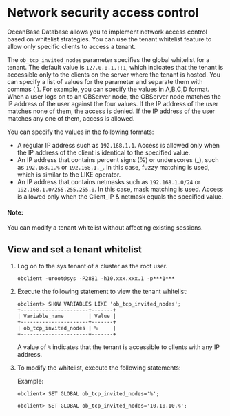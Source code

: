 # Network security access control

OceanBase Database allows you to implement network access control based on whitelist strategies. You can use the tenant whitelist feature to allow only specific clients to access a tenant. 

The `ob_tcp_invited_nodes` parameter specifies the global whitelist for a tenant. The default value is `127.0.0.1,::1`, which indicates that the tenant is accessible only to the clients on the server where the tenant is hosted.
You can specify a list of values for the parameter and separate them with commas (,). For example, you can specify the values in A,B,C,D format. When a user logs on to an OBServer node, the OBServer node matches the IP address of the user against the four values. If the IP address of the user matches none of them, the access is denied. If the IP address of the user matches any one of them, access is allowed. 

You can specify the values in the following formats:

* A regular IP address such as `192.168.1.1`. Access is allowed only when the IP address of the client is identical to the specified value. 
* An IP address that contains percent signs (%) or underscores (_), such as `192.168.1.%` or `192.168.1._`. In this case, fuzzy matching is used, which is similar to the LIKE operator. 
* An IP address that contains netmasks such as `192.168.1.0/24` or `192.168.1.0/255.255.255.0`. In this case, mask matching is used. Access is allowed only when the Client_IP & netmask equals the specified value. 

<main id="notice" type='explain'>
   <h4>Note:</h4>
   <p>You can modify a tenant whitelist without affecting existing sessions.</p>
</main>

## View and set a tenant whitelist

1. Log on to the sys tenant of a cluster as the root user. 

   ```shell
   obclient -uroot@sys -P2881 -h10.xxx.xxx.1 -p***1***
   ```

2. Execute the following statement to view the tenant whitelist: 

   ```shell
   obclient> SHOW VARIABLES LIKE 'ob_tcp_invited_nodes';
   +----------------------+-------+
   | Variable_name        | Value |
   +----------------------+-------+
   | ob_tcp_invited_nodes | %     |
   +----------------------+-------+
   ```

   A value of `%` indicates that the tenant is accessible to clients with any IP address. 

3. To modify the whitelist, execute the following statements: 

   Example:

   ```shell
   obclient> SET GLOBAL ob_tcp_invited_nodes='%';
   
   obclient> SET GLOBAL ob_tcp_invited_nodes='10.10.10.%';
   ```
